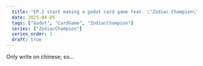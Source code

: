 ```yaml
---
  title: "EP.1 start making a godot card game feat. \"Zodiac Champion\""
  date: 2025-04-05
  tags: ["Godot", "CardGame", "ZodiacChampion"]
  series: ["ZodiacChampion"]
  series_order: 1
  draft: true
---
```


Only write on chinese, so...
